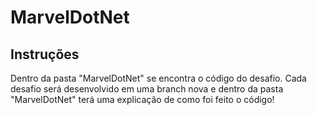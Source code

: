 # MarvelDotNet

## Instruções

Dentro da pasta "MarvelDotNet" se encontra o código do desafio. Cada desafio será desenvolvido em uma branch nova e dentro da pasta "MarvelDotNet"
terá uma explicação de como foi feito o código!
